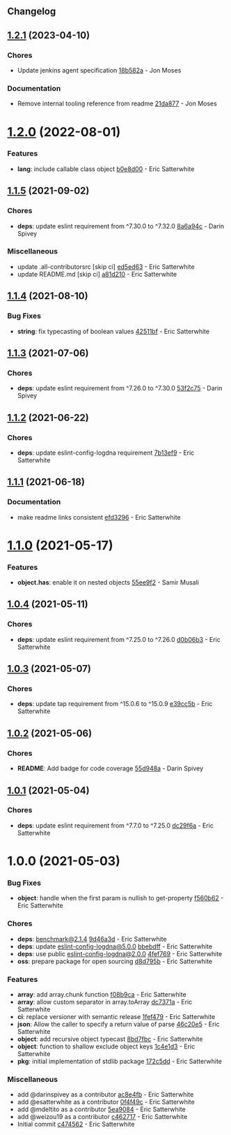## Changelog

## [1.2.1](https://github.com/logdna/stdlib-node/compare/v1.2.0...v1.2.1) (2023-04-10)


### Chores

* Update jenkins agent specification [18b582a](https://github.com/logdna/stdlib-node/commit/18b582a379f72c3bdeae1eaa185f56ac9cb0a137) - Jon Moses


### Documentation

* Remove internal tooling reference from readme [21da877](https://github.com/logdna/stdlib-node/commit/21da877735cebee45a02f08de20a7db721e85de9) - Jon Moses

# [1.2.0](https://github.com/logdna/stdlib-node/compare/v1.1.5...v1.2.0) (2022-08-01)


### Features

* **lang**: include callable class object [b0e8d00](https://github.com/logdna/stdlib-node/commit/b0e8d006ae1fcd60e083f349bf7e83ed13eb93c5) - Eric Satterwhite

## [1.1.5](https://github.com/logdna/stdlib-node/compare/v1.1.4...v1.1.5) (2021-09-02)


### Chores

* **deps**: update eslint requirement from ^7.30.0 to ^7.32.0 [8a6a94c](https://github.com/logdna/stdlib-node/commit/8a6a94ce75f644a8c3af368f6685fc9c91b8c219) - Darin Spivey


### Miscellaneous

* update .all-contributorsrc [skip ci] [ed5ed63](https://github.com/logdna/stdlib-node/commit/ed5ed6347c349cf243f1d6a07444cea8953048de) - Eric Satterwhite
* update README.md [skip ci] [a81d210](https://github.com/logdna/stdlib-node/commit/a81d2105dcf6a1910fb45eddc65516361b85acbf) - Eric Satterwhite

## [1.1.4](https://github.com/logdna/stdlib-node/compare/v1.1.3...v1.1.4) (2021-08-10)


### Bug Fixes

* **string**: fix typecasting of boolean values [42511bf](https://github.com/logdna/stdlib-node/commit/42511bf4c23b65f0d591a4ae6ba1eec0e8adfbb3) - Eric Satterwhite

## [1.1.3](https://github.com/logdna/stdlib-node/compare/v1.1.2...v1.1.3) (2021-07-06)


### Chores

* **deps**: update eslint requirement from ^7.26.0 to ^7.30.0 [53f2c75](https://github.com/logdna/stdlib-node/commit/53f2c752d9e8882794817a6624e3c5a1eccd0547) - Darin Spivey

## [1.1.2](https://github.com/logdna/stdlib-node/compare/v1.1.1...v1.1.2) (2021-06-22)


### Chores

* **deps**: update eslint-config-logdna requirement [7b13ef9](https://github.com/logdna/stdlib-node/commit/7b13ef9f258655dabe03d37f375fa897c92f8ea0) - Eric Satterwhite

## [1.1.1](https://github.com/logdna/stdlib-node/compare/v1.1.0...v1.1.1) (2021-06-18)


### Documentation

* make readme links consistent [efd3296](https://github.com/logdna/stdlib-node/commit/efd3296653fbf15fbfe0b6b0c1442dc034d1e6ed) - Eric Satterwhite

# [1.1.0](https://github.com/logdna/stdlib-node/compare/v1.0.4...v1.1.0) (2021-05-17)


### Features

* **object.has**: enable it on nested objects [55ee9f2](https://github.com/logdna/stdlib-node/commit/55ee9f28de8dabf61a0944cd21b6bffebc7783c9) - Samir Musali

## [1.0.4](https://github.com/logdna/stdlib-node/compare/v1.0.3...v1.0.4) (2021-05-11)


### Chores

* **deps**: update eslint requirement from ^7.25.0 to ^7.26.0 [d0b06b3](https://github.com/logdna/stdlib-node/commit/d0b06b3d0c65a6c037cc4cfb91a8f4ea46f8ee1c) - Eric Satterwhite

## [1.0.3](https://github.com/logdna/stdlib-node/compare/v1.0.2...v1.0.3) (2021-05-07)


### Chores

* **deps**: update tap requirement from ^15.0.6 to ^15.0.9 [e39cc5b](https://github.com/logdna/stdlib-node/commit/e39cc5baaafc1f957afd5547ffc70d9cbda88d1b) - Eric Satterwhite

## [1.0.2](https://github.com/logdna/stdlib-node/compare/v1.0.1...v1.0.2) (2021-05-06)


### Chores

* **README**: Add badge for code coverage [55d948a](https://github.com/logdna/stdlib-node/commit/55d948a8c674a47960ab62e56b47617cbbdd10d1) - Darin Spivey

## [1.0.1](https://github.com/logdna/stdlib-node/compare/v1.0.0...v1.0.1) (2021-05-04)


### Chores

* **deps**: update eslint requirement from ^7.7.0 to ^7.25.0 [dc29f6a](https://github.com/logdna/stdlib-node/commit/dc29f6ad596c55a6084decae41f764b63b1b17fc) - Eric Satterwhite

# 1.0.0 (2021-05-03)


### Bug Fixes

* **object**: handle when the first param is nullish to get-property [f560b62](https://github.com/logdna/stdlib-node/commit/f560b624bb233094d646dcb9c3d665157caaa4ea) - Eric Satterwhite


### Chores

* **deps**: benchmark@2.1.4 [9d46a3d](https://github.com/logdna/stdlib-node/commit/9d46a3d65c1bb1a633f8263ee4684bed56668c8a) - Eric Satterwhite
* **deps**: update eslint-config-logdna@5.0.0 [bbebdff](https://github.com/logdna/stdlib-node/commit/bbebdff072e04182b2663703d71d6760b4c457fc) - Eric Satterwhite
* **deps**: use public eslint-config-logdna@2.0.0 [4fef769](https://github.com/logdna/stdlib-node/commit/4fef7696a0784a022c423c617a16a240a2bde83b) - Eric Satterwhite
* **oss**: prepare package for open sourcing [d8d795b](https://github.com/logdna/stdlib-node/commit/d8d795b3f7e606d04caa8b95afb5afe86146c9d0) - Eric Satterwhite


### Features

* **array**: add array.chunk function [f08b9ca](https://github.com/logdna/stdlib-node/commit/f08b9ca3acca6e173ae3fca0b8279fb85d38229a) - Eric Satterwhite
* **array**: allow custom separator in array.toArray [dc7371a](https://github.com/logdna/stdlib-node/commit/dc7371ad518b4d37f7a19b63f9f0541bb9549fcc) - Eric Satterwhite
* **ci**: replace versioner with semantic release [1fef479](https://github.com/logdna/stdlib-node/commit/1fef47907b022acad34b3c84c2a9b397d06a975c) - Eric Satterwhite
* **json**: Allow the caller to specify a return value of parse [46c20e5](https://github.com/logdna/stdlib-node/commit/46c20e51e0dd468ac5682ca2537cbeedc16cfd13) - Eric Satterwhite
* **object**: add recursive object typecast [8bd7fbc](https://github.com/logdna/stdlib-node/commit/8bd7fbcbef9e82ee920582443bb1bbb44fdd4147) - Eric Satterwhite
* **object**: function to shallow exclude object keys [1c4e1d3](https://github.com/logdna/stdlib-node/commit/1c4e1d34dd54580f939b2c3730de34172ad966b4) - Eric Satterwhite
* **pkg**: initial implementation of stdlib package [172c5dd](https://github.com/logdna/stdlib-node/commit/172c5ddd649bd5b9bb8d84dbf7a857bf65c6e061) - Eric Satterwhite


### Miscellaneous

* add @darinspivey as a contributor [ac8e4fb](https://github.com/logdna/stdlib-node/commit/ac8e4fb3a89c9685f1ad7815ec1c7ff2b5405964) - Eric Satterwhite
* add @esatterwhite as a contributor [0f4f49c](https://github.com/logdna/stdlib-node/commit/0f4f49c0c9a32801d13e08d73eabe45f101fedfe) - Eric Satterwhite
* add @mdeltito as a contributor [5ea9084](https://github.com/logdna/stdlib-node/commit/5ea9084f90f506e992eaf56849946c4f05e0b43e) - Eric Satterwhite
* add @weizou19 as a contributor [c462717](https://github.com/logdna/stdlib-node/commit/c462717f3d0a515e0a4f16abb3574c96a91f08b5) - Eric Satterwhite
* Initial commit [c474562](https://github.com/logdna/stdlib-node/commit/c4745620142f5529e4cd2110ad4d3dbaa0bc1919) - Eric Satterwhite
